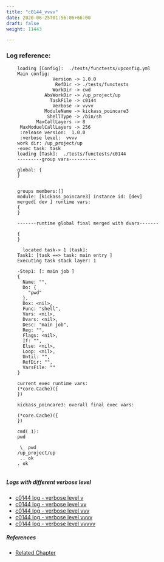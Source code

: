 ```yaml
---
title: "c0144_vvvv"
date: 2020-06-25T01:56:06+66:00
draft: false
weight: 11443

---
```


### Log reference: <no value>

```
    loading [Config]:  ./tests/functests/upconfig.yml
    Main config:
                 Version -> 1.0.0
                  RefDir -> ./tests/functests
                 WorkDir -> cwd
              AbsWorkDir -> /up_project/up
                TaskFile -> c0144
                 Verbose -> vvvv
              ModuleName -> kickass_poincare3
               ShellType -> /bin/sh
           MaxCallLayers -> 8
     MaxModuelCallLayers -> 256
     :release version:  1.0.0
     :verbose level:  vvvv
    work dir: /up_project/up
    -exec task: task
    loading [Task]:  ./tests/functests/c0144
    ---------group vars----------
    
    global: {
    }
    
    
    groups members:[]
    module: [kickass_poincare3] instance id: [dev]
    merged[ dev ] runtime vars:
    {
    }
    
    -------runtime global final merged with dvars-------
    
    {
    }
    
      located task-> 1 [task]: 
    Task1: [task ==> task: main entry ]
    Executing task stack layer: 1
    
    -Step1: [: main job ]
    {
      Name: "",
      Do: {
        "pwd"
      },
      Dox: <nil>,
      Func: "shell",
      Vars: <nil>,
      Dvars: <nil>,
      Desc: "main job",
      Reg: "",
      Flags: <nil>,
      If: "",
      Else: <nil>,
      Loop: <nil>,
      Until: "",
      RefDir: "",
      VarsFile: ""
    }
    
    current exec runtime vars:
    (*core.Cache)({
    })
    
    kickass_poincare3: overall final exec vars:
    
    (*core.Cache)({
    })
    
    cmd( 1):
    pwd
    
     \_ pwd
    /up_project/up
     .. ok
    . ok
    
```

##### Logs with different verbose level
* [c0144 log - verbose level v](../../logs/c0144_v)
* [c0144 log - verbose level vv](../../logs/c0144_vv)
* [c0144 log - verbose level vvv](../../logs/c0144_vvv)
* [c0144 log - verbose level vvvv](../../logs/c0144_vvvv)
* [c0144 log - verbose level vvvvv](../../logs/c0144_vvvvv)

##### References
* [Related Chapter](../../usage/c0144)
